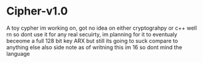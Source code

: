 # Cipher-v1.0
A toy cypher im working on, got no idea on either cryptograhpy or c++ well rn so dont use it for any real secuirty, im planning for it to eventualy beceome a full 128 bit key ARX but still its going to suck compare to anything else
also side note as of writning this im 16 so dont mind the language
